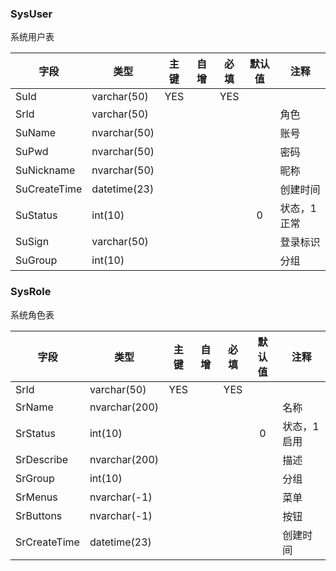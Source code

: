 ### SysUser

系统用户表

|字段|类型|主键|自增|必填|默认值|注释|
|----|----|:-----:|:-----:|:-----:|:-----:|-----|
|SuId |varchar(50) |YES | |YES | | |
|SrId |varchar(50) | | | | |角色 |
|SuName |nvarchar(50) | | | | |账号 |
|SuPwd |nvarchar(50) | | | | |密码 |
|SuNickname |nvarchar(50) | | | | |昵称 |
|SuCreateTime |datetime(23) | | | | |创建时间 |
|SuStatus |int(10) | | | |0 |状态，1正常 |
|SuSign |varchar(50) | | | | |登录标识 |
|SuGroup |int(10) | | | | |分组 |


### SysRole

系统角色表

|字段|类型|主键|自增|必填|默认值|注释|
|----|----|:-----:|:-----:|:-----:|:-----:|-----|
|SrId |varchar(50) |YES | |YES | | |
|SrName |nvarchar(200) | | | | |名称 |
|SrStatus |int(10) | | | |0 |状态，1启用 |
|SrDescribe |nvarchar(200) | | | | |描述 |
|SrGroup |int(10) | | | | |分组 |
|SrMenus |nvarchar(-1) | | | | |菜单 |
|SrButtons |nvarchar(-1) | | | | |按钮 |
|SrCreateTime |datetime(23) | | | | |创建时间 |